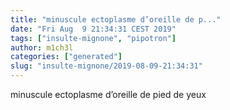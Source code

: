 ```yaml
---
title: "minuscule ectoplasme d’oreille de p..."
date: "Fri Aug  9 21:34:31 CEST 2019"
tags: ["insulte-mignone", "pipotron"]
author: m1ch3l
categories: ["generated"]
slug: "insulte-mignone/2019-08-09-21:34:31"
---
```


minuscule ectoplasme d’oreille de pied de yeux
